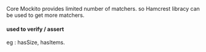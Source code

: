 Core Mockito provides limited number of matchers. so Hamcrest libracy can be used to get more matchers. 

#### used to verify / assert

eg : hasSize, hasItems. 
